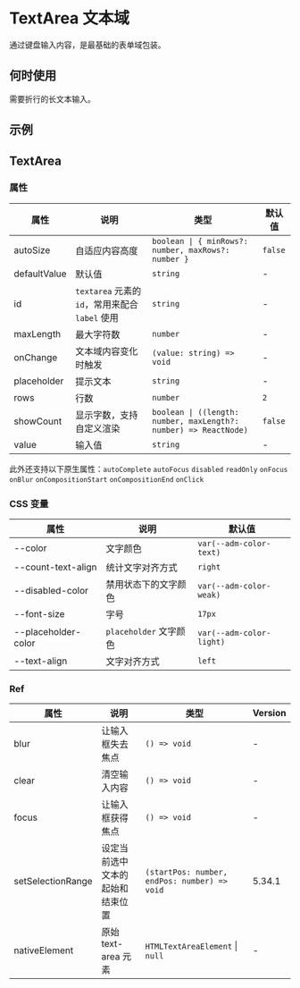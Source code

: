 # TextArea 文本域

通过键盘输入内容，是最基础的表单域包装。

## 何时使用

需要折行的长文本输入。

## 示例

<code src="./demos/demo1.tsx"></code>

## TextArea

### 属性

| 属性 | 说明 | 类型 | 默认值 |
| --- | --- | --- | --- |
| autoSize | 自适应内容高度 | `boolean \| { minRows?: number, maxRows?: number }` | `false` |
| defaultValue | 默认值 | `string` | - |
| id | `textarea` 元素的 `id`，常用来配合 `label` 使用 | `string` | - |
| maxLength | 最大字符数 | `number` | - |
| onChange | 文本域内容变化时触发 | `(value: string) => void` | - |
| placeholder | 提示文本 | `string` | - |
| rows | 行数 | `number` | `2` |
| showCount | 显示字数，支持自定义渲染 | `boolean \| ((length: number, maxLength?: number) => ReactNode)` | `false` |
| value | 输入值 | `string` | - |

此外还支持以下原生属性：`autoComplete` `autoFocus` `disabled` `readOnly` `onFocus` `onBlur` `onCompositionStart` `onCompositionEnd` `onClick`

### CSS 变量

| 属性                | 说明                   | 默认值                   |
| ------------------- | ---------------------- | ------------------------ |
| --color             | 文字颜色               | `var(--adm-color-text)`  |
| --count-text-align  | 统计文字对齐方式       | `right`                  |
| --disabled-color    | 禁用状态下的文字颜色   | `var(--adm-color-weak)`  |
| --font-size         | 字号                   | `17px`                   |
| --placeholder-color | `placeholder` 文字颜色 | `var(--adm-color-light)` |
| --text-align        | 文字对齐方式           | `left`                   |

### Ref

| 属性 | 说明 | 类型 | Version |
| --- | --- | --- | --- |
| blur | 让输入框失去焦点 | `() => void` | - |
| clear | 清空输入内容 | `() => void` | - |
| focus | 让输入框获得焦点 | `() => void` | - |
| setSelectionRange | 设定当前选中文本的起始和结束位置 | `(startPos: number, endPos: number) => void` | 5.34.1 |
| nativeElement | 原始 text-area 元素 | `HTMLTextAreaElement` \| `null` | - |
